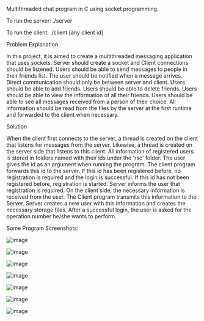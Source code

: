 Multithreaded chat program in C using socket programming.

To run the server: ./server

To run the client: ./client [any client id]

Problem Explanation

In this project, it is aimed to create a multithreaded messaging application that uses sockets. Server
should create a socket and Client connections should be listened. Users should be able to send
messages to people in their friends list. The user should be notified when a message arrives. Direct
communication should only be between server and client. Users should be able to add friends. Users
should be able to delete friends. Users should be able to view the information of all their friends.
Users should be able to see all messages received from a person of their choice. All information
should be read from the files by the server at the first runtime and forwarded to the client when
necessary.

Solution

When the client first connects to the server, a thread is created on the client that listens for
messages from the server. Likewise, a thread is created on the server side that listens to this client.
All information of registered users is stored in folders named with their ids under the 'rsc' folder.
The user gives the id as an argument when running the program. The client program forwards this id
to the server. If this id has been registered before, no registration is required and the login is
successful. If this id has not been registered before, registration is started. Server informs the user
that registration is required. On the client side, the necessary information is received from the user.
The Client program transmits this information to the Server. Server creates a new user with this
information and creates the necessary storage files.
After a successful login, the user is asked for the operation number he/she wants to perform.

Some Program Screenshots:

![image](https://github.com/yavuz-cetin/Chat-Program/assets/77074984/59e772fc-f20d-4704-9b3b-a73e2bc77678)

![image](https://github.com/yavuz-cetin/Chat-Program/assets/77074984/268f6640-4b78-499f-bb3b-83cc6f84183a)

![image](https://github.com/yavuz-cetin/Chat-Program/assets/77074984/6ce8cf10-c878-47b3-b150-36b294163285)

![image](https://github.com/yavuz-cetin/Chat-Program/assets/77074984/48e22e51-48eb-497a-afca-8499c2f33b59)

![image](https://github.com/yavuz-cetin/Chat-Program/assets/77074984/6d0cd16a-4be1-4365-bd47-a72ebac4313f)

![image](https://github.com/yavuz-cetin/Chat-Program/assets/77074984/1b14fd51-8362-42b8-bcc0-b029c1a2a353)

![image](https://github.com/yavuz-cetin/Chat-Program/assets/77074984/941bcab1-1e13-4f24-9f61-df8010551666)






